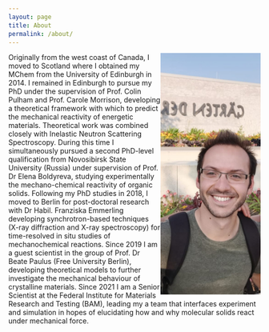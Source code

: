 ```yaml
---
layout: page
title: About
permalink: /about/
---
```



<img src="/20211108_092040.jpg" width="200" style="float:right"/>

 
Originally from the west coast of Canada, I moved to Scotland where I obtained my MChem from the University of Edinburgh in 2014. I remained in Edinburgh to pursue my PhD under the supervision of Prof. Colin Pulham and Prof. Carole Morrison, developing a theoretical framework with which to predict the mechanical reactivity of energetic materials. Theoretical work was combined closely with Inelastic Neutron Scattering Spectroscopy. During this time I simultaneously pursued a second PhD-level qualification from Novosibirsk State University (Russia) under supervision of Prof. Dr Elena Boldyreva, studying experimentally the mechano-chemical reactivity of organic solids. Following my PhD studies in 2018, I moved to Berlin for post-doctoral research with Dr Habil. Franziska Emmerling developing synchrotron-based techniques (X-ray diffraction and X-ray spectroscopy) for time-resolved in situ studies of mechanochemical reactions. Since 2019 I am a guest scientist in the group of Prof. Dr Beate Paulus (Free University Berlin), developing theoretical models to further investigate the mechanical behaviour of crystalline materials. Since 2021 I am a Senior Scientist at the Federal Institute for Materials Research and Testing (BAM), leading my a team that interfaces experiment and simulation in hopes of elucidating how and why molecular solids react under mechanical force. 
